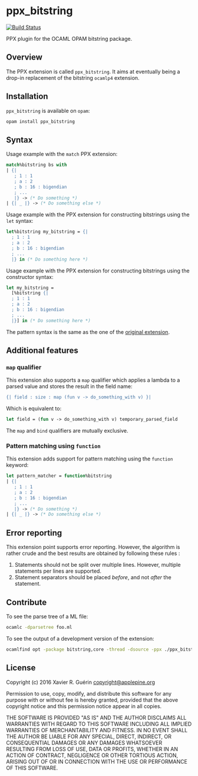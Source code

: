 # ppx_bitstring

[![Build Status](https://travis-ci.org/xguerin/ppx_bitstring.svg?branch=master)](https://travis-ci.org/xguerin/ppx_bitstring)

PPX plugin for the OCAML OPAM bitstring package.


## Overview

The PPX extension is called `ppx_bitstring`. It aims at eventually being a drop-in replacement of the bitstring `ocamlp4` extension.

## Installation

`ppx_bitstring` is available on `opam`:

```bash
opam install ppx_bitstring
```

## Syntax

Usage example with the `match` PPX extension:

```ocaml
match%bitstring bs with
| {|
   ; 1 : 1
   ; a : 2
   ; b : 16 : bigendian
   ; ...
   |} -> (* Do something *)
| {| _ |} -> (* Do something else *)
```

Usage example with the PPX extension for constructing bitstrings using the `let` syntax:

```ocaml
let%bitstring my_bitstring = {|
  ; 1 : 1
  ; a : 2
  ; b : 16 : bigendian
  ; ...
  |} in (* Do something here *)
```
Usage example with the PPX extension for constructing bitstrings using the constructor syntax:

```ocaml
let my_bitstring =
  [%bitstring {|
  ; 1 : 1
  ; a : 2
  ; b : 16 : bigendian
  ; ...
  |}] in (* Do something here *)
```

The pattern syntax is the same as the one of the [original extension](http://people.redhat.com/~rjones/bitstring/html/Bitstring.html).

## Additional features

### `map` qualifier

This extension also supports a `map` qualifier which applies a lambda to a parsed value and stores the result in the field name:

```ocaml
{| field : size : map (fun v -> do_something_with v) }|
```

Which is equivalent to:

```ocaml
let field = (fun v -> do_something_with v) temporary_parsed_field
```

The `map` and `bind` qualifiers are mutually exclusive.

### Pattern matching using `function`

This extension adds support for pattern matching using the `function` keyword:

```ocaml
let pattern_matcher = function%bitstring
| {|
   ; 1 : 1
   ; a : 2
   ; b : 16 : bigendian
   ; ...
   |} -> (* Do something *)
| {| _ |} -> (* Do something else *)
```

## Error reporting

This extension point supports error reporting. However, the algorithm is rather crude and the best results are obtained by following these rules :

1. Statements should not be split over multiple lines. However, multiple statements per lines are supported.
2. Statement separators should be placed *before*, and not *after* the statement.

## Contribute

To see the parse tree of a ML file:

```bash
ocamlc -dparsetree foo.ml
```

To see the output of a development version of the extension:

```bash
ocamlfind opt -package bitstring,core -thread -dsource -ppx ./ppx_bitstring foo.ml
```

## License

Copyright (c) 2016 Xavier R. Guérin <copyright@applepine.org>

Permission to use, copy, modify, and distribute this software for any purpose with or without fee is hereby granted, provided that the above copyright notice and this permission notice appear in all copies.

THE SOFTWARE IS PROVIDED "AS IS" AND THE AUTHOR DISCLAIMS ALL WARRANTIES WITH REGARD TO THIS SOFTWARE INCLUDING ALL IMPLIED WARRANTIES OF MERCHANTABILITY AND FITNESS. IN NO EVENT SHALL THE AUTHOR BE LIABLE FOR ANY SPECIAL, DIRECT, INDIRECT, OR CONSEQUENTIAL DAMAGES OR ANY DAMAGES WHATSOEVER RESULTING FROM LOSS OF USE, DATA OR PROFITS, WHETHER IN AN ACTION OF CONTRACT, NEGLIGENCE OR OTHER TORTIOUS ACTION, ARISING OUT OF OR IN CONNECTION WITH THE USE OR PERFORMANCE OF THIS SOFTWARE.
